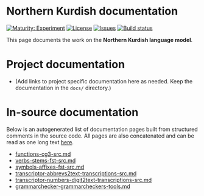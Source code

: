 # Northern Kurdish documentation

[![Maturity: Experiment](https://img.shields.io/badge/Maturity-Experiment-black.svg)](https://giellalt.github.io/MaturityClassification.html)
[![License](https://img.shields.io/github/license/giellalt/lang-kmr)](https://raw.githubusercontent.com/giellalt/lang-kmr/main/LICENSE)
[![Issues](https://img.shields.io/github/issues/giellalt/lang-kmr)](https://github.com/giellalt/lang-kmr/issues)
[![Build status](https://github.com/giellalt/lang-kmr/workflows/Speller%20CI+CD/badge.svg)](https://github.com/giellalt/lang-kmr/actions)

This page documents the work on the **Northern Kurdish language model**. 

# Project documentation

* (Add links to project specific documentation here as needed. Keep the documentation in the `docs/` directory.)

# In-source documentation

Below is an autogenerated list of documentation pages built from structured comments in the source code. All pages are also concatenated and can be read as one long text [here](kmr.md).
* [functions-cg3-src.md](functions-cg3-src.md)
* [verbs-stems-fst-src.md](verbs-stems-fst-src.md)
* [symbols-affixes-fst-src.md](symbols-affixes-fst-src.md)
* [transcriptor-abbrevs2text-transcriptions-src.md](transcriptor-abbrevs2text-transcriptions-src.md)
* [transcriptor-numbers-digit2text-transcriptions-src.md](transcriptor-numbers-digit2text-transcriptions-src.md)
* [grammarchecker-grammarcheckers-tools.md](grammarchecker-grammarcheckers-tools.md)
